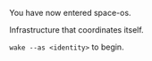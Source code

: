 You have now entered space-os.

Infrastructure that coordinates itself.

`wake --as <identity>` to begin.
